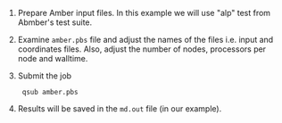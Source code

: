 1. Prepare Amber input files. In this example we will use "alp" test
   from Abmber's test suite. 

2. Examine `amber.pbs` file and adjust the names of the files i.e. input
   and coordinates files. Also, adjust the number of nodes, processors per 
   node and walltime.

3. Submit the job

        qsub amber.pbs 

4. Results will be saved in the `md.out` file (in our example). 

